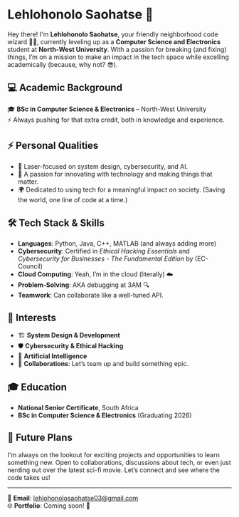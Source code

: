 # Lehlohonolo Saohatse 👾

Hey there! I'm **Lehlohonolo Saohatse**, your friendly neighborhood code wizard 🧙‍♂️, currently leveling up as a **Computer Science and Electronics** student at **North-West University**. With a passion for breaking (and fixing) things, I’m on a mission to make an impact in the tech space while excelling academically (because, why not? 😎).

## 💻 Academic Background
🎓 **BSc in Computer Science & Electronics** – North-West University  
⚡ Always pushing for that extra credit, both in knowledge and experience.

## ⚡ Personal Qualities
- 🎯 Laser-focused on system design, cybersecurity, and AI.
- 🤖 A passion for innovating with technology and making things that matter.
- 🌍 Dedicated to using tech for a meaningful impact on society. (Saving the world, one line of code at a time.)

## 🛠️ Tech Stack & Skills
- **Languages**: Python, Java, C++, MATLAB (and always adding more)
- **Cybersecurity**: Certified in *Ethical Hacking Essentials* and *Cybersecurity for Businesses - The Fundamental Edition* by (EC-Council)
- **Cloud Computing**: Yeah, I’m in the cloud (literally) ☁️
- **Problem-Solving**: AKA debugging at 3AM 🔍
- **Teamwork**: Can collaborate like a well-tuned API.

## 🧠 Interests
- 🏗️ **System Design & Development**  
- 🛡️ **Cybersecurity & Ethical Hacking**  
- 🤖 **Artificial Intelligence**  
- 🤝 **Collaborations**: Let’s team up and build something epic.

## 🎓 Education
- **National Senior Certificate**, South Africa  
- **BSc in Computer Science & Electronics** (Graduating 2026)

## 🔮 Future Plans
I'm always on the lookout for exciting projects and opportunities to learn something new. Open to collaborations, discussions about tech, or even just nerding out over the latest sci-fi movie. Let’s connect and see where the code takes us!

---

📧 **Email**: lehlohonolosaohatse03@gmail.com  
🌐 **Portfolio**: Coming soon! 🚀
